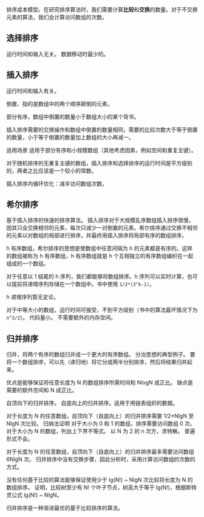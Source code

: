 排序成本模型。在研究排序算法时，我们需要计算**比较**和**交换**的数量。对于不交换元素的算法，我们会计算访问数组的次数。

## 选择排序
运行时间和输入无关。
数据移动时最少的。

## 插入排序

运行时间和输入有关。

倒置，指的是数组中的两个顺序颠倒的元素。

部分有序，数组中倒置的数量小于数组大小的某个背书。

插入排序需要的交换操作和数组中倒置的数量相同，需要的比较次数大于等于倒置的数量，小于等于倒置的数量加上数组的大小再减一。

适用场景
适用于部分有序和小规模数组（其他考虑因素，例如空间和重复主键）。

对于随机排序的无重复主键的数组，插入排序和选择排序的运行时间是平方级别的，两者之比应该是一个较小的常数。

插入排序内循环优化：减半访问数组次数。


## 希尔排序
基于插入排序的快速的排序算法。
插入排序对于大规模乱序数组插入排序很慢，因其只会交换相邻的元素，每次只减少一对倒置的元素。希尔排序通过交换不相邻的元素以对数组的局部进行排序，并最终用插入排序将局部有序的数组排序。 

h 有序数组，希尔排序的思想是使数组中任意间隔为 h 的元素都是有序的。这样的数组被称为 h 有序数组，h 有序数组就是 h 个互相独立的有序数组编织在一起组成的一个数组。

对于任意以 1 结尾的 h 序列，我们都能够将数组排序。h 序列可以实时计算，也可以提前将递增序列存储在一个数组中。书中使用 `1/2*(3^k-1)`。

h 递增序列暂无定论。

对于中等大小的数组，运行时间可接受，不到平方级别（书中的算法最坏情况下为 `n^3/2`）。
代码量小。
不需要额外的内存空间。

## 归并排序
归并，将两个有序的数组归并成一个更大的有序数组。
分治思想的典型例子。
要将一个数组排序，可以先（递归地）将它分成两半分别排序，然后将结果归并起来。

优点是能够保证将任意长度为 N 的数组排序所需时间和 NlogN 成正比。
缺点是需要的额外空间和 N 成正比。

自顶向下的归并排序。
自底向上的归并排序。适用于用链表组织的数据。

对于长度为 N 的任意数组，自顶向下（自底向上）的归并排序需要 1/2*NlgN 至 NlgN 次比较。
归纳法证明
对于大小为 0 和 1 的数组，排序需要访问数组 0 次。
对于大小为 N 的数组，列出上下界不等式。
以 N 为 2 的 n 次方，求特解。
普遍形式不会。

对于长度为 N 的任意数组，自顶向下（自底向上）的归并排序最多需要访问数组 6NlgN 次。
归并排序中没有交换步骤，因此分析时，采用计算访问数组的次数的方式。


没有任何基于比较的算法能够保证使用少于 lg(N!) ~ NlgN 次比较将长度为 N 的数组排序。
证明，比较树至少有 N! 个叶子节点，树高大于等于 lg(N!)，根据斯特灵公式 lg(N!) ~ NlgN。

归并排序是一种渐进最优的基于比较排序的算法。